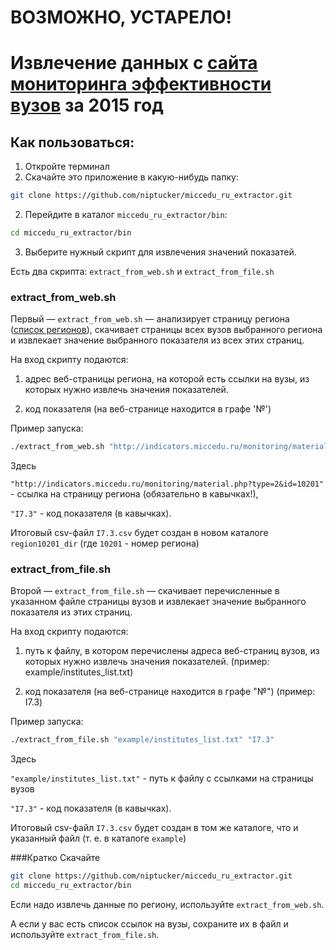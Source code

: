 # ВОЗМОЖНО, УСТАРЕЛО!

# Извлечение данных с [сайта мониторинга эффективности вузов](http://indicators.miccedu.ru/monitoring/) за 2015 год

## Как пользоваться:
1. Откройте терминал
1. Скачайте это приложение в какую-нибудь папку:

 ```bash
git clone https://github.com/niptucker/miccedu_ru_extractor.git
```
2. Перейдите в каталог `miccedu_ru_extractor/bin`:

 ```bash
cd miccedu_ru_extractor/bin
```
3. Выберите нужный скрипт для извлечения значений показатей.

 Есть два скрипта: `extract_from_web.sh` и `extract_from_file.sh`
 
 ### extract_from_web.sh
 Первый — `extract_from_web.sh` — анализирует страницу региона ([список регионов](http://indicators.miccedu.ru/monitoring/)), скачивает страницы всех вузов выбранного региона и извлекает значение выбранного показателя из всех этих страниц.
 
 На вход скрипту подаются:
 
 1) адрес веб-страницы региона, на которой есть ссылки на вузы, из которых нужно извлечь значения показателей.
 
 2) код показателя (на веб-странице находится в графе '№')

 Пример запуска:

 ```bash
./extract_from_web.sh "http://indicators.miccedu.ru/monitoring/material.php?type=2&id=10201" "I7.3"
```
 Здесь
  
  `"http://indicators.miccedu.ru/monitoring/material.php?type=2&id=10201"` - ссылка на страницу региона (обязательно в кавычках!),
  
  `"I7.3"` - код показателя (в кавычках).

 Итоговый csv-файл `I7.3.csv` будет создан в новом каталоге `region10201_dir` (где `10201` - номер региона)

 ### extract_from_file.sh
 Второй — `extract_from_file.sh` — скачивает перечисленные в указанном файле страницы вузов и извлекает значение выбранного показателя из этих страниц.
 
 На вход скрипту подаются:
 
  1) путь к файлу, в котором перечислены адреса веб-страниц вузов, из которых нужно извлечь значения показателей.
   (пример: example/institutes_list.txt)
  
  2) код показателя (на веб-странице находится в графе "№")
   (пример: I7.3)
  
   Пример запуска:

 ```bash
./extract_from_file.sh "example/institutes_list.txt" "I7.3"
```
 Здесь
  
  `"example/institutes_list.txt"` - путь к файлу c ссылками на страницы вузов 
  
  `"I7.3"` - код показателя (в кавычках).

  Итоговый csv-файл `I7.3.csv` будет создан в том же каталоге, что и указанный файл (т. е. в каталоге `example`)

###Кратко
Скачайте
 ```bash
git clone https://github.com/niptucker/miccedu_ru_extractor.git
cd miccedu_ru_extractor/bin
```

Eсли надо извлечь данные по региону, используйте `extract_from_web.sh`.

А если у вас есть список ссылок на вузы, сохраните их в файл и используйте `extract_from_file.sh`.

